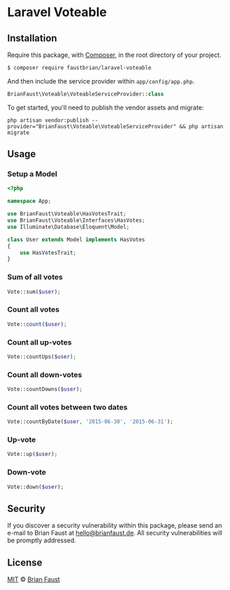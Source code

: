 # Laravel Voteable

## Installation

Require this package, with [Composer](https://getcomposer.org/), in the root directory of your project.

``` bash
$ composer require faustbrian/laravel-voteable
```

And then include the service provider within `app/config/app.php`.

``` php
BrianFaust\Voteable\VoteableServiceProvider::class
```

To get started, you'll need to publish the vendor assets and migrate:

```
php artisan vendor:publish --provider="BrianFaust\Voteable\VoteableServiceProvider" && php artisan migrate
```

## Usage

### Setup a Model
``` php
<?php

namespace App;

use BrianFaust\Voteable\HasVotesTrait;
use BrianFaust\Voteable\Interfaces\HasVotes;
use Illuminate\Database\Eloquent\Model;

class User extends Model implements HasVotes
{
    use HasVotesTrait;
}
```

### Sum of all votes
``` php
Vote::sum($user);
```

### Count all votes
``` php
Vote::count($user);
```

### Count all up-votes
``` php
Vote::countUps($user);
```

### Count all down-votes
``` php
Vote::countDowns($user);
```

### Count all votes between two dates
``` php
Vote::countByDate($user, '2015-06-30', '2015-06-31');
```

### Up-vote
``` php
Vote::up($user);
```

### Down-vote
``` php
Vote::down($user);
```

## Security

If you discover a security vulnerability within this package, please send an e-mail to Brian Faust at hello@brianfaust.de. All security vulnerabilities will be promptly addressed.

## License

[MIT](LICENSE) © [Brian Faust](https://brianfaust.de)
